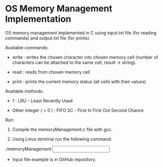 # OS Memory Management Implementation

OS memory management implemented in C using input.txt file (for reading commands) and output.txt file (for prints).

Available commands: 

- write <memory cell integer> <character> : writes the chosen character into chosen memory cell (number of characters can be attached 
to the same cell, result -> string).

- read <memory cell integer> : reads from chosen memory cell

- print : prints the current memory status (all cells with their values)

Available methods:

- 1 : LRU - Least Recently Used

- Other integer ( > 0 ) : FIFO SC - First In First Out Second Chance

Run:
1. Compile the memoryManagement.c file with gcc.

2. Using Linux terminal run the following command:

./memoryManagement <method> <input file> <output file> <main memory size> <secondary memory size>

* Input file example is in GitHub repository.